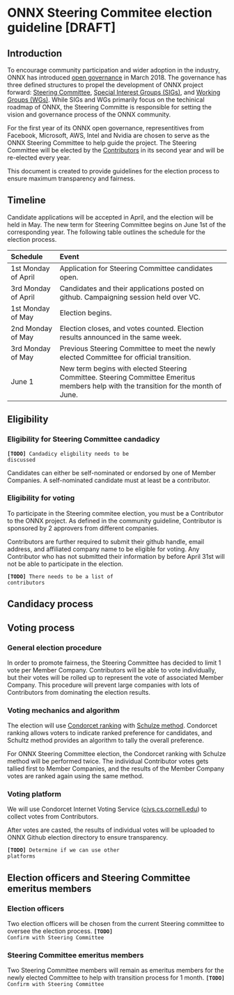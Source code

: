 # ONNX Steering Commitee election guideline [DRAFT]

## Introduction

To encourage community participation and wider adoption in the industry, ONNX has introduced [open governance](https://github.com/onnx/onnx/wiki/Expanded-ONNX-Steering-Committee-Announced!) in March 2018. The governance has three defined structures to propel the development of ONNX project forward: [Steering Committee](https://github.com/onnx/onnx/tree/master/community#steering-committee), [Special Interest Groups (SIGs)](https://github.com/onnx/onnx/tree/master/community#sig---special-interest-groups), and [Working Groups (WGs)](https://github.com/onnx/onnx/tree/master/community#wg---working-groups). While SIGs and WGs primarily focus on the techinical roadmap of ONNX, the Steering Committe is responsible for setting the vision and governance process of the ONNX community. 

For the first year of its ONNX open governance, representitives from Facebook, Microsoft, AWS, Intel and Nvidia are chosen to serve as the ONNX Steering Committee to help guide the project. The Steering Committee will be elected by the [Contributors](https://github.com/onnx/onnx/tree/master/community#community-roles) in its second year and will be re-elected every year. 

This document is created to provide guidelines for the election process to ensure maximum transparency and fairness. 


## Timeline

Candidate applications will be accepted in April, and the election will be held in May. The new term for Steering Committee begins on June 1st of the corresponding year. The following table outlines the schedule for the election process. 

| Schedule     | Event               | 
|:-------------|:--------------------|
| 1st Monday of April| Application for Steering Committee candidates open. |  
| 3rd Monday of April| Candidates and their applications posted on github. Campaigning session held over VC.| 
| 1st Monday of May| Election begins.     |
| 2nd Monday of May| Election closes, and votes counted. Election results announced in the same week.|    
| 3rd Monday of May| Previous Steering Committee to meet the newly elected Committee for official transition.| 
| June 1 | New term begins with elected Steering Committee. Steering Committee Emeritus members help with the transition for the month of June.      |


## Eligibility 

### Eligibility for Steering Committee candadicy

<code>**[TODO]** Candadicy eligbility needs to be discussed </code>

Candidates can either be self-nominated or endorsed by one of Member Companies. A self-nominated candidate must at least be a contributor. 

 
### Eligibility for voting

To participate in the Steering commitee election, you must be a Contributor to the ONNX project. As defined in the community guideline, Contributor is sponsored by 2 approvers from different companies. 

Contributors are further required to submit their github handle, email address, and affiliated company name to be eligible for voting. Any Contributor who has not submitted their information by before April 31st will not be able to participate in the election. 

<code>**[TODO]** There needs to be a list of contributors</code> 

## Candidacy process

## Voting process 

### General election procedure
In order to promote fairness, the Steering Committee has decided to limit 1 vote per Member Company. Contributors will be able to vote individually, but their votes will be rolled up to represent the vote of associated Member Company. This procedure will prevent large companies with lots of Contributors from dominating the election results. 

### Voting mechanics and algorithm

The election will use [Condorcet ranking](https://en.wikipedia.org/wiki/Condorcet_method) with [Schulze method](https://en.wikipedia.org/wiki/Schulze_method). Condorcet ranking allows voters to indicate ranked preference for candidates, and Schultz method provides an algorithm to tally the overall preference.

For ONNX Steering Committee election, the Condorcet ranking with Schulze method will be performed twice. The individual Contributor votes gets tallied first to Member Companies, and the results of the Member Company votes are ranked again using the same method. 

### Voting platform
We will use Condorcet Internet Voting Service ([civs.cs.cornell.edu](https://civs.cs.cornell.edu/)) to collect votes from Contributors. 

After votes are casted, the results of individual votes will be uploaded to ONNX Github election directory to ensure transparency. 

<code>**[TODO]** Determine if we can use other platforms</code> 

## Election officers and Steering Committee emeritus members

### Election officers
Two election officers will be chosen from the current Steering committee to oversee the election process. 
<code>**[TODO]** Confirm with Steering Committee </code> 

### Steering Committee emeritus members
Two Steering Committee members will remain as emeritus members for the newly elected Committee to help with transition process for 1 month. 
<code>**[TODO]** Confirm with Steering Committee </code> 


